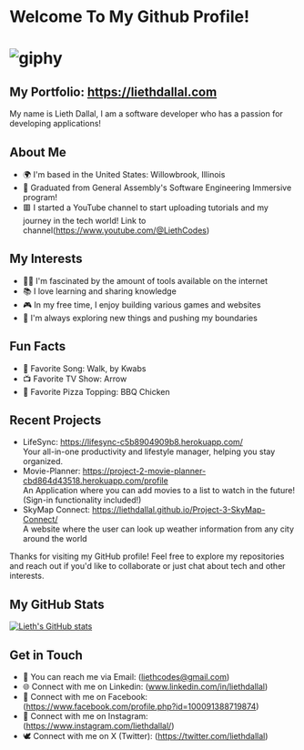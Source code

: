  # Welcome To My Github Profile!    
# ![giphy](https://github.com/liethdallal/liethdallal/assets/139842069/74a523c1-07a5-44ee-8b17-5a1a675fdfce)
    
             
##  My Portfolio: https://liethdallal.com   
My name is Lieth Dallal, I am a software developer who has a passion for developing applications!
 
## About Me
- 🌍 I'm based in the United States: Willowbrook, Illinois
- 💼 Graduated from General Assembly's Software Engineering Immersive program!
- 🟥 I started a YouTube channel to start uploading tutorials and my journey in the tech world! Link to channel(https://www.youtube.com/@LiethCodes)

## My Interests
- 👨‍💻 I'm fascinated by the amount of tools available on the internet
- 📚 I love learning and sharing knowledge
- 🎮 In my free time, I enjoy building various games and websites
- 🌱 I'm always exploring new things and pushing my boundaries

## Fun Facts
- 🎵 Favorite Song: Walk, by Kwabs 
- 📺 Favorite TV Show: Arrow 
- 🍕 Favorite Pizza Topping: BBQ Chicken 

## Recent Projects
- LifeSync: https://lifesync-c5b8904909b8.herokuapp.com/ 
  <br>
  Your all-in-one productivity and lifestyle manager, helping you stay organized.
- Movie-Planner: https://project-2-movie-planner-cbd864d43518.herokuapp.com/profile 
  <br>
An Application where you can add movies to a list to watch in the future! (Sign-in functionality included!)
- SkyMap Connect: https://liethdallal.github.io/Project-3-SkyMap-Connect/ 
  <br>
A website where the user can look up weather information from any city around the world 

Thanks for visiting my GitHub profile! Feel free to explore my repositories and reach out if you'd like to collaborate or just chat about tech and other interests.

## My GitHub Stats
[![Lieth's GitHub stats](https://github-readme-stats.vercel.app/api?username=liethdallal)](https://github.com/liethdallal/github-readme-stats)


## Get in Touch
- 📧 You can reach me via Email: (liethcodes@gmail.com)
- 🌐 Connect with me on Linkedin: (www.linkedin.com/in/liethdallal)
- 👥 Connect with me on Facebook: (https://www.facebook.com/profile.php?id=100091388719874)
- 🔴 Connect with me on Instagram: (https://www.instagram.com/liethdallal/)
- 🕊️ Connect with me on X (Twitter): (https://twitter.com/liethdallal)

